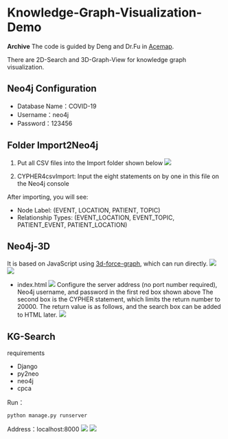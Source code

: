 # Knowledge-Graph-Visualization-Demo
**Archive**
The code is guided by Deng and Dr.Fu in [Acemap](https://www.acemap.info/).

There are 2D-Search and 3D-Graph-View for knowledge graph visualization.

## Neo4j Configuration
- Database Name：COVID-19
- Username：neo4j
- Password：123456

## Folder Import2Neo4j

1. Put all CSV files into the Import folder shown below
![](https://gitee.com/omegaxyz/img/raw/master/upload/Neo4j-Import202003031535.png)


2. CYPHER4csvImport: Input the eight statements on by one in this file on the Neo4j console

After importing, you will see:
- Node Label: (EVENT, LOCATION, PATIENT, TOPIC)
- Relationship Types: (EVENT_LOCATION, EVENT_TOPIC, PATIENT_EVENT, PATIENT_LOCATION)


## Neo4j-3D 

It is based on JavaScript using [3d-force-graph](https://github.com/vasturiano/3d-force-graph), which can run directly.
![](https://github.com/xyjigsaw/Knowledge-Graph-Visualization-Demo/blob/master/KG-3D-1.png)
![](https://github.com/xyjigsaw/Knowledge-Graph-Visualization-Demo/blob/master/KG-3D-2.png)
- index.html
![](https://gitee.com/omegaxyz/img/raw/master/upload/ncp-3d-graph202003031559.png)
Configure the server address (no port number required), Neo4j username, and password in the first red box shown above
The second box is the CYPHER statement, which limits the return number to 20000. The return value is as follows, and the search box can be added to HTML later.
![](https://gitee.com/omegaxyz/img/raw/master/upload/CYPHER-RETURN-3D-GRAPH202003031551.png)


## KG-Search
requirements
- Django
- py2neo
- neo4j
- cpca

Run：
```
python manage.py runserver
```
Address：localhost:8000
![](https://github.com/xyjigsaw/Knowledge-Graph-Visualization-Demo/blob/master/KG-Search1.png)
![](https://github.com/xyjigsaw/Knowledge-Graph-Visualization-Demo/blob/master/KG-Search2.png)

